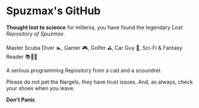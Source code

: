# Spuzmax's GitHub #

**Thought lost to science** for millenia, you have found the legendary *Lost Repository of Spuzmax.*

Master Scuba Diver :swimmer:, Gamer :video_game:, Golfer :golf:, Car Guy :blue_car:, Sci-Fi & Fantasy Reader :books::rocket::dragon:

A serious programming Repository from a cad and a scoundrel.

Please do not pet the Nargels, they have trust issues. And, as always, check your shoes when you leave.


**Don't Panic**
